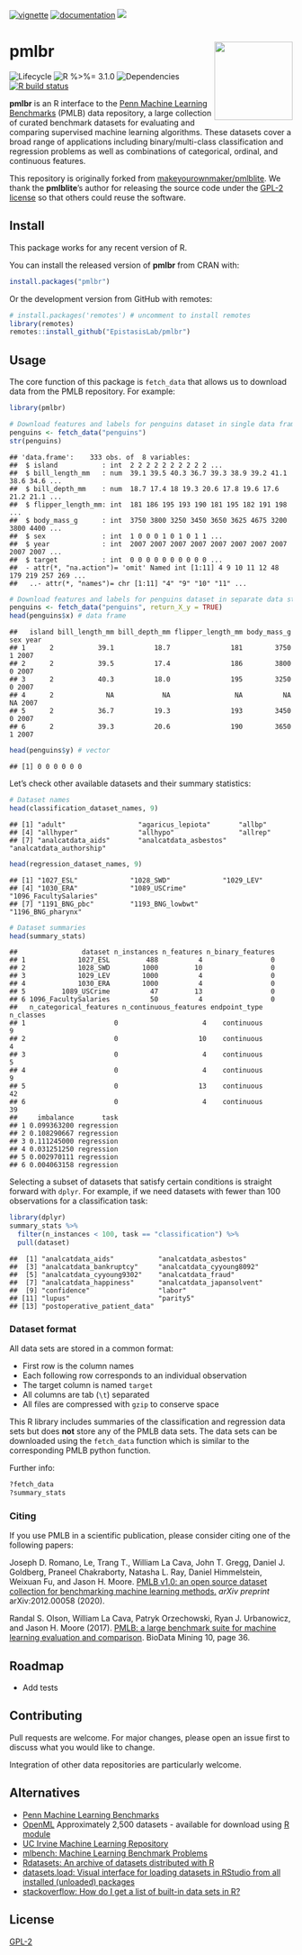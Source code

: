 
[![vignette](https://img.shields.io/badge/-Vignette-green?logo=spinnaker)](https://epistasislab.github.io/pmlb/using-r.html)
[![documentation](https://img.shields.io/badge/-Documentation-purple?logo=read-the-docs)](https://epistasislab.github.io/pmlb/r-ref.html)
[![](http://cranlogs.r-pkg.org/badges/grand-total/pmlbr?color=blue)](https://cran.r-project.org/package=pmlbr)

# pmlbr <img src="man/figures/logo.png" align="right" height="139"/>

![Lifecycle](https://img.shields.io/badge/lifecycle-maturing-blue.svg?style=flat)
![R %\>%=
3.1.0](https://img.shields.io/badge/R-%3E%3D3.1.0-blue.svg?style=flat)
![Dependencies](https://img.shields.io/badge/dependencies-none-brightgreen.svg?style=flat)
[![R build
status](https://github.com/EpistasisLab/pmlbr/workflows/R-CMD-check/badge.svg)](https://github.com/EpistasisLab/pmlbr/actions)

**pmlbr** is an R interface to the [Penn Machine Learning
Benchmarks](https://epistasislab.github.io/pmlb/) (PMLB) data
repository, a large collection of curated benchmark datasets for
evaluating and comparing supervised machine learning algorithms. These
datasets cover a broad range of applications including
binary/multi-class classification and regression problems as well as
combinations of categorical, ordinal, and continuous features.

This repository is originally forked from
[makeyourownmaker/pmlblite](https://github.com/makeyourownmaker/pmlblite).
We thank the **pmlblite**’s author for releasing the source code under
the [GPL-2
license](https://github.com/makeyourownmaker/pmlblite/blob/be763f7011b21e71e3eaf6d3ca6b794d405507cd/LICENSE)
so that others could reuse the software.

## Install

This package works for any recent version of R.

You can install the released version of **pmlbr** from CRAN with:

``` r
install.packages("pmlbr")
```

Or the development version from GitHub with remotes:

``` r
# install.packages('remotes') # uncomment to install remotes
library(remotes)
remotes::install_github("EpistasisLab/pmlbr")
```

## Usage

The core function of this package is `fetch_data` that allows us to
download data from the PMLB repository. For example:

``` r
library(pmlbr)

# Download features and labels for penguins dataset in single data frame
penguins <- fetch_data("penguins")
str(penguins)
```

    ## 'data.frame':    333 obs. of  8 variables:
    ##  $ island           : int  2 2 2 2 2 2 2 2 2 2 ...
    ##  $ bill_length_mm   : num  39.1 39.5 40.3 36.7 39.3 38.9 39.2 41.1 38.6 34.6 ...
    ##  $ bill_depth_mm    : num  18.7 17.4 18 19.3 20.6 17.8 19.6 17.6 21.2 21.1 ...
    ##  $ flipper_length_mm: int  181 186 195 193 190 181 195 182 191 198 ...
    ##  $ body_mass_g      : int  3750 3800 3250 3450 3650 3625 4675 3200 3800 4400 ...
    ##  $ sex              : int  1 0 0 0 1 0 1 0 1 1 ...
    ##  $ year             : int  2007 2007 2007 2007 2007 2007 2007 2007 2007 2007 ...
    ##  $ target           : int  0 0 0 0 0 0 0 0 0 0 ...
    ##  - attr(*, "na.action")= 'omit' Named int [1:11] 4 9 10 11 12 48 179 219 257 269 ...
    ##   ..- attr(*, "names")= chr [1:11] "4" "9" "10" "11" ...

``` r
# Download features and labels for penguins dataset in separate data structures
penguins <- fetch_data("penguins", return_X_y = TRUE)
head(penguins$x) # data frame
```

    ##   island bill_length_mm bill_depth_mm flipper_length_mm body_mass_g sex year
    ## 1      2           39.1          18.7               181        3750   1 2007
    ## 2      2           39.5          17.4               186        3800   0 2007
    ## 3      2           40.3          18.0               195        3250   0 2007
    ## 4      2             NA            NA                NA          NA  NA 2007
    ## 5      2           36.7          19.3               193        3450   0 2007
    ## 6      2           39.3          20.6               190        3650   1 2007

``` r
head(penguins$y) # vector
```

    ## [1] 0 0 0 0 0 0

Let’s check other available datasets and their summary statistics:

``` r
# Dataset names
head(classification_dataset_names, 9)
```

    ## [1] "adult"                  "agaricus_lepiota"       "allbp"                 
    ## [4] "allhyper"               "allhypo"                "allrep"                
    ## [7] "analcatdata_aids"       "analcatdata_asbestos"   "analcatdata_authorship"

``` r
head(regression_dataset_names, 9)
```

    ## [1] "1027_ESL"             "1028_SWD"             "1029_LEV"            
    ## [4] "1030_ERA"             "1089_USCrime"         "1096_FacultySalaries"
    ## [7] "1191_BNG_pbc"         "1193_BNG_lowbwt"      "1196_BNG_pharynx"

``` r
# Dataset summaries
head(summary_stats)
```

    ##                dataset n_instances n_features n_binary_features
    ## 1             1027_ESL         488          4                 0
    ## 2             1028_SWD        1000         10                 0
    ## 3             1029_LEV        1000          4                 0
    ## 4             1030_ERA        1000          4                 0
    ## 5         1089_USCrime          47         13                 0
    ## 6 1096_FacultySalaries          50          4                 0
    ##   n_categorical_features n_continuous_features endpoint_type n_classes
    ## 1                      0                     4    continuous         9
    ## 2                      0                    10    continuous         4
    ## 3                      0                     4    continuous         5
    ## 4                      0                     4    continuous         9
    ## 5                      0                    13    continuous        42
    ## 6                      0                     4    continuous        39
    ##     imbalance       task
    ## 1 0.099363200 regression
    ## 2 0.108290667 regression
    ## 3 0.111245000 regression
    ## 4 0.031251250 regression
    ## 5 0.002970111 regression
    ## 6 0.004063158 regression

Selecting a subset of datasets that satisfy certain conditions is
straight forward with `dplyr`. For example, if we need datasets with
fewer than 100 observations for a classification task:

``` r
library(dplyr)
summary_stats %>%
  filter(n_instances < 100, task == "classification") %>%
  pull(dataset)
```

    ##  [1] "analcatdata_aids"           "analcatdata_asbestos"      
    ##  [3] "analcatdata_bankruptcy"     "analcatdata_cyyoung8092"   
    ##  [5] "analcatdata_cyyoung9302"    "analcatdata_fraud"         
    ##  [7] "analcatdata_happiness"      "analcatdata_japansolvent"  
    ##  [9] "confidence"                 "labor"                     
    ## [11] "lupus"                      "parity5"                   
    ## [13] "postoperative_patient_data"

### Dataset format

All data sets are stored in a common format:

- First row is the column names
- Each following row corresponds to an individual observation
- The target column is named `target`
- All columns are tab (`\t`) separated
- All files are compressed with `gzip` to conserve space

This R library includes summaries of the classification and regression
data sets but does **not** store any of the PMLB data sets. The data
sets can be downloaded using the `fetch_data` function which is similar
to the corresponding PMLB python function.

Further info:

``` r
?fetch_data
?summary_stats
```

### Citing

If you use PMLB in a scientific publication, please consider citing one
of the following papers:

Joseph D. Romano, Le, Trang T., William La Cava, John T. Gregg, Daniel
J. Goldberg, Praneel Chakraborty, Natasha L. Ray, Daniel Himmelstein,
Weixuan Fu, and Jason H. Moore. [PMLB v1.0: an open source dataset
collection for benchmarking machine learning
methods.](https://arxiv.org/abs/2012.00058) *arXiv preprint*
arXiv:2012.00058 (2020).

Randal S. Olson, William La Cava, Patryk Orzechowski, Ryan J.
Urbanowicz, and Jason H. Moore (2017). [PMLB: a large benchmark suite
for machine learning evaluation and
comparison](https://biodatamining.biomedcentral.com/articles/10.1186/s13040-017-0154-4).
BioData Mining 10, page 36.

## Roadmap

- Add tests

## Contributing

Pull requests are welcome. For major changes, please open an issue first
to discuss what you would like to change.

Integration of other data repositories are particularly welcome.

## Alternatives

- [Penn Machine Learning
  Benchmarks](https://github.com/EpistasisLab/pmlb)
- [OpenML](https://www.openml.org/search?type=data) Approximately 2,500
  datasets - available for download using [R
  module](https://github.com/openml/openml-r)
- [UC Irvine Machine Learning
  Repository](https://archive.ics.uci.edu/ml/index.php)
- [mlbench: Machine Learning Benchmark
  Problems](https://cran.r-project.org/package=mlbench)
- [Rdatasets: An archive of datasets distributed with
  R](https://vincentarelbundock.github.io/Rdatasets/)
- [datasets.load: Visual interface for loading datasets in RStudio from
  all installed (unloaded)
  packages](https://cran.r-project.org/package=datasets.load)
- [stackoverflow: How do I get a list of built-in data sets in
  R?](https://stackoverflow.com/questions/33797666/how-do-i-get-a-list-of-built-in-data-sets-in-r)

## License

[GPL-2](https://www.gnu.org/licenses/old-licenses/gpl-2.0.en.html)
